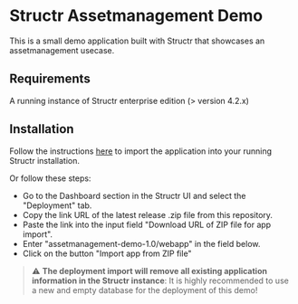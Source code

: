 # Structr Assetmanagement Demo

This is a small demo application built with Structr that showcases an assetmanagement usecase.

## Requirements

A running instance of Structr enterprise edition (> version 4.2.x)

## Installation

Follow the instructions [here](https://docs.structr.com/docs/fundamental-concepts?highlight=Deployment%20Import#deployment-import) to import the application into your running Structr installation. 

Or follow these steps:
  - Go to the Dashboard section in the Structr UI and select the "Deployment" tab.
  - Copy the link URL of the latest release .zip file from this repository.
  - Paste the link into the input field "Download URL of ZIP file for app import".
  - Enter "assetmanagement-demo-1.0/webapp" in the field below.
  - Click on the button "Import app from ZIP file"



> :warning: **The deployment import will remove all existing application information in the Structr instance**: It is highly recommended to use a new and empty database for the deployment of this demo!
